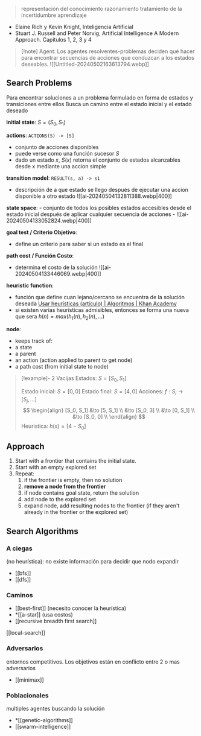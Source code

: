 > representación del conocimiento
> razonamiento
> tratamiento de la incertidumbre 
> aprendizaje


- Elaine Rich y Kevin Knight, Inteligencia Artificial
- Stuart J. Russell and Peter Norvig, Artificial Intelligence A Modern Approach. Capítulos 1, 2, 3 y 4


> [!note] Agent:
> Los agentes resolventes-problemas deciden qué hacer para encontrar secuencias de acciones que conduzcan a los estados deseables.
> ![[Untitled-20240502163613794.webp]]


## Search Problems

Para encontrar soluciones a un problema formulado en forma de estados y transiciones entre ellos
Busca un camino entre el estado inicial y el estado deseado


**initial state**: $S=(S_0, S_1)$

**actions**:  `ACTIONS(S) -> [S]`
- conjunto de acciones disponibles 
- puede verse como una función sucesor $S$
- dado un estado $x$, $S(x)$ retorna el conjunto de estados alcanzables desde x mediante una accion simple

**transition model**: `RESULT(s, a) -> s1`
- descripción de a que estado se llego después de ejecutar una accion disponible a otro estado
 ![[ai-20240504132811388.webp|400]]

**state space**:
	- conjunto de todos los posibles estados accesibles desde el estado inicial después de aplicar cualquier secuencia de acciones
	- ![[ai-20240504133052824.webp|400]]

**goal test / Criterio Objetivo**:
- define un criterio para saber si un estado es el final

**path cost / Función Costo**:
- determina el costo de la solución
 ![[ai-20240504133446069.webp|400]]


**heuristic function**:
- función que define cuan lejano/cercano se encuentra de la solución deseada
[Usar heurísticas (artículo) | Algoritmos | Khan Academy](https://es.khanacademy.org/computing/ap-computer-science-principles/algorithms-101/solving-hard-problems/a/using-heuristics)
- si existen varias heurísticas admisibles, entonces se forma una nueva que sera $h(n) = max(h_1(n), h_2(n), ...)$

**node**: 
- keeps track of:
- a state
- a parent 
- an action (action applied to parent to get node)
- a path cost (from initial state to node)



> [!example]- 2 Vacijas
> Estados:
> $S = [S_0, S_1]$
> 
> Estado inicial: $S = [0, 0]$
> Estado final: $S = [4, 0]$
> Acciones: $f: S_i \to [S_j, ...]$
> $$
> \begin{align}
> [S_0, S_1] &\to [5, S_1] \\
>            &\to [S_0, 3] \\
>            &\to [0, S_1] \\
>            &\to [S_0, 0] \\
> \end{align}
> $$
> Heuristica: $h(s) = [4 - S_0]$

## Approach

1. Start with a frontier that contains the initial state.
2. Start with an empty explored set
3. Repeat:
	1. if the frontier is empty, then no solution
	2. **remove a node from the frontier** 
	3. if node contains goal state, return the solution
	4. add node to the explored set
	5. expand node, add resulting nodes to the frontier (if they aren't already in the frontier or the explored set) 

## Search Algorithms

### A ciegas 
(no heurística): no existe información para decidir que nodo expandir
- [[bfs]]
- [[dfs]]

### Caminos
- [[best-first]] (necesito conocer la heurística)
- *[[a-star]] (usa costos)
- [[recursive breadth first search]]

[[local-search]]

### Adversarios
entornos competitivos. Los objetivos están en conflicto entre 2 o mas adversarios
- [[minimax]]

### Poblacionales
multiples agentes buscando la solución

- *[[genetic-algorithms]]
- [[swarm-intelligence]]


